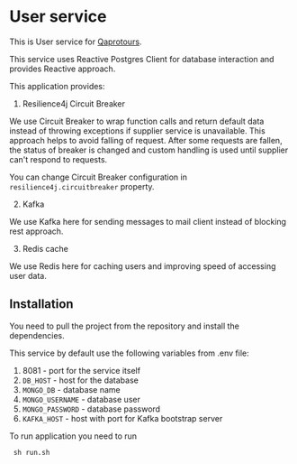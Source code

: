 # User service

This is User service for [Qaprotours](https://github.com/ilisau/qaprotours).

This service uses Reactive Postgres Client for database interaction and provides Reactive approach.

This application provides:

1) Resilience4j Circuit Breaker

We use Circuit Breaker to wrap function calls and return default data instead
of throwing exceptions if supplier service is unavailable. This approach helps to avoid falling of request.
After some requests are fallen, the status of breaker is changed and custom handling is used until supplier can't
respond to requests.

You can change Circuit Breaker configuration in ```resilience4j.circuitbreaker``` property.

2) Kafka

We use Kafka here for sending messages to mail client instead of blocking rest approach.


3) Redis cache

We use Redis here for caching users and improving speed of accessing user data.

## Installation

You need to pull the project from the repository and install the dependencies.

This service by default use the following variables from .env file:

1. 8081 - port for the service itself
2. `DB_HOST` - host for the database
3. `MONGO_DB` - database name
4. `MONGO_USERNAME` - database user
5. `MONGO_PASSWORD` - database password
6. `KAFKA_HOST` - host with port for Kafka bootstrap server

To run application you need to run
```console
 sh run.sh
 ```

